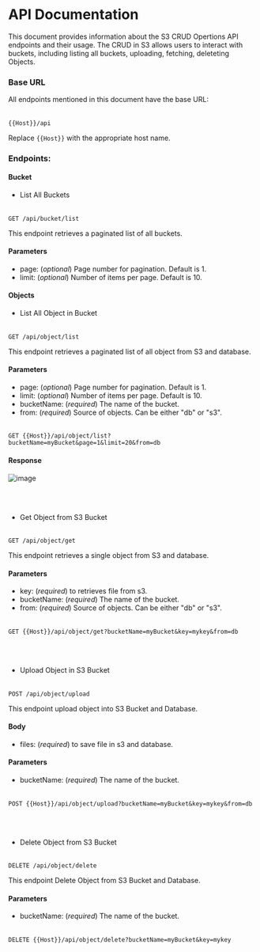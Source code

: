 
# API Documentation

This document provides information about the S3 CRUD Opertions API endpoints and their usage. The CRUD in S3 allows users to interact with buckets, including listing all buckets, uploading, fetching, deleteting Objects.

### Base URL
All endpoints mentioned in this document have the base URL:

######  
    {{Host}}/api     

Replace `{{Host}}` with the appropriate host name.

### Endpoints:
#### Bucket
- List All Buckets

######  
    GET /api/bucket/list

This endpoint retrieves a paginated list of all buckets.

#### Parameters
- page: (*optional*) Page number for pagination. Default is 1.
- limit: (*optional*) Number of items per page. Default is 10.

#### Objects

- List All Object in Bucket

######  
    GET /api/object/list

This endpoint retrieves a paginated list of all object from S3 and database.

#### Parameters
- page: (*optional*) Page number for pagination. Default is 1.
- limit: (*optional*) Number of items per page. Default is 10.
- bucketName: (*required*) The name of the bucket.
- from: (*required*) Source of objects. Can be either "db" or "s3".

######
    GET {{Host}}/api/object/list?bucketName=myBucket&page=1&limit=20&from=db

#### Response
![image](https://github.com/iamoxygen/S3-REST-API-node.js/assets/43597178/af83665c-ade2-4bb1-bace-680d2296405e)


<br>
<br> 


- Get Object from S3 Bucket

######  
    GET /api/object/get

This endpoint retrieves a single object from S3 and database.

#### Parameters
- key: (*required*) to retrieves file from s3.
- bucketName: (*required*) The name of the bucket.
- from: (*required*) Source of objects. Can be either "db" or "s3".

######
    GET {{Host}}/api/object/get?bucketName=myBucket&key=mykey&from=db

<br>
<br> 


- Upload Object in S3 Bucket

######  
    POST /api/object/upload

This endpoint upload object into S3 Bucket and Database.

#### Body
- files: (*required*) to save file in s3 and database.

#### Parameters
- bucketName: (*required*) The name of the bucket.

######
    POST {{Host}}/api/object/upload?bucketName=myBucket&key=mykey&from=db

<br>
<br> 



- Delete Object from S3 Bucket

######  
    DELETE /api/object/delete

This endpoint Delete Object from S3 Bucket and Database.

#### Parameters
- bucketName: (*required*) The name of the bucket.

######
    DELETE {{Host}}/api/object/delete?bucketName=myBucket&key=mykey

